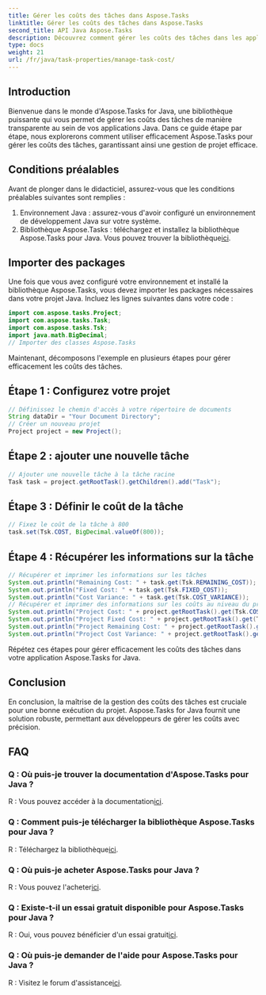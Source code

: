 ```yaml
---
title: Gérer les coûts des tâches dans Aspose.Tasks
linktitle: Gérer les coûts des tâches dans Aspose.Tasks
second_title: API Java Aspose.Tasks
description: Découvrez comment gérer les coûts des tâches dans les applications Java à l'aide d'Aspose.Tasks. Suivez notre guide étape par étape pour une gestion efficace des coûts de projet.
type: docs
weight: 21
url: /fr/java/task-properties/manage-task-cost/
---
```

## Introduction
Bienvenue dans le monde d'Aspose.Tasks for Java, une bibliothèque puissante qui vous permet de gérer les coûts des tâches de manière transparente au sein de vos applications Java. Dans ce guide étape par étape, nous explorerons comment utiliser efficacement Aspose.Tasks pour gérer les coûts des tâches, garantissant ainsi une gestion de projet efficace.
## Conditions préalables
Avant de plonger dans le didacticiel, assurez-vous que les conditions préalables suivantes sont remplies :
1. Environnement Java : assurez-vous d'avoir configuré un environnement de développement Java sur votre système.
2. Bibliothèque Aspose.Tasks : téléchargez et installez la bibliothèque Aspose.Tasks pour Java. Vous pouvez trouver la bibliothèque[ici](https://releases.aspose.com/tasks/java/).
## Importer des packages
Une fois que vous avez configuré votre environnement et installé la bibliothèque Aspose.Tasks, vous devez importer les packages nécessaires dans votre projet Java. Incluez les lignes suivantes dans votre code :
```java
import com.aspose.tasks.Project;
import com.aspose.tasks.Task;
import com.aspose.tasks.Tsk;
import java.math.BigDecimal;
// Importer des classes Aspose.Tasks
```
Maintenant, décomposons l'exemple en plusieurs étapes pour gérer efficacement les coûts des tâches.
## Étape 1 : Configurez votre projet
```java
// Définissez le chemin d'accès à votre répertoire de documents
String dataDir = "Your Document Directory";
// Créer un nouveau projet
Project project = new Project();
```
## Étape 2 : ajouter une nouvelle tâche
```java
// Ajouter une nouvelle tâche à la tâche racine
Task task = project.getRootTask().getChildren().add("Task");
```
## Étape 3 : Définir le coût de la tâche
```java
// Fixez le coût de la tâche à 800
task.set(Tsk.COST, BigDecimal.valueOf(800));
```
## Étape 4 : Récupérer les informations sur la tâche
```java
// Récupérer et imprimer les informations sur les tâches
System.out.println("Remaining Cost: " + task.get(Tsk.REMAINING_COST));
System.out.println("Fixed Cost: " + task.get(Tsk.FIXED_COST));
System.out.println("Cost Variance: " + task.get(Tsk.COST_VARIANCE));
// Récupérer et imprimer des informations sur les coûts au niveau du projet
System.out.println("Project Cost: " + project.getRootTask().get(Tsk.COST));
System.out.println("Project Fixed Cost: " + project.getRootTask().get(Tsk.FIXED_COST));
System.out.println("Project Remaining Cost: " + project.getRootTask().get(Tsk.REMAINING_COST));
System.out.println("Project Cost Variance: " + project.getRootTask().get(Tsk.COST_VARIANCE));
```
Répétez ces étapes pour gérer efficacement les coûts des tâches dans votre application Aspose.Tasks for Java.
## Conclusion
En conclusion, la maîtrise de la gestion des coûts des tâches est cruciale pour une bonne exécution du projet. Aspose.Tasks for Java fournit une solution robuste, permettant aux développeurs de gérer les coûts avec précision.
## FAQ
### Q : Où puis-je trouver la documentation d'Aspose.Tasks pour Java ?
 R : Vous pouvez accéder à la documentation[ici](https://reference.aspose.com/tasks/java/).
### Q : Comment puis-je télécharger la bibliothèque Aspose.Tasks pour Java ?
 R : Téléchargez la bibliothèque[ici](https://releases.aspose.com/tasks/java/).
### Q : Où puis-je acheter Aspose.Tasks pour Java ?
 R : Vous pouvez l'acheter[ici](https://purchase.aspose.com/buy).
### Q : Existe-t-il un essai gratuit disponible pour Aspose.Tasks pour Java ?
 R : Oui, vous pouvez bénéficier d'un essai gratuit[ici](https://releases.aspose.com/).
### Q : Où puis-je demander de l'aide pour Aspose.Tasks pour Java ?
 R : Visitez le forum d'assistance[ici](https://forum.aspose.com/c/tasks/15).